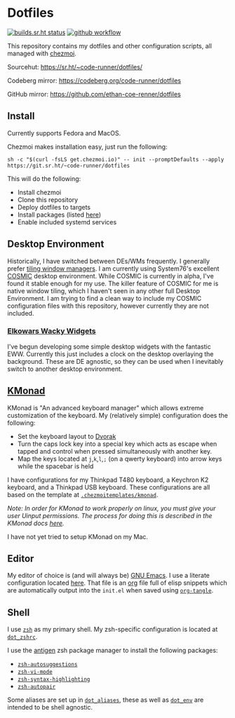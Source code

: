 # Dotfiles
[![builds.sr.ht status](https://builds.sr.ht/~code-runner/dotfiles.svg)](https://builds.sr.ht/~code-runner/dotfiles?)
[![github workflow](https://github.com/ethan-coe-renner/dotfiles/actions/workflows/deploy.yml/badge.svg)](https://github.com/ethan-coe-renner/dotfiles/actions)

This repository contains my dotfiles and other configuration scripts, all managed with [chezmoi](https://www.chezmoi.io/).

Sourcehut: https://sr.ht/~code-runner/dotfiles/

Codeberg mirror: https://codeberg.org/code-runner/dotfiles

GitHub mirror: https://github.com/ethan-coe-renner/dotfiles

## Install
Currently supports Fedora and MacOS. 

Chezmoi makes installation easy, just run the following:
```
sh -c "$(curl -fsLS get.chezmoi.io)" -- init --promptDefaults --apply https://git.sr.ht/~code-runner/dotfiles
```

This will do the following:
- Install chezmoi
- Clone this repository
- Deploy dotfiles to targets
- Install packages (listed [here](./.chezmoidata/packages.yaml))
- Enable included systemd services

## Desktop Environment
Historically, I have switched between DEs/WMs frequently.
I generally prefer [tiling window managers](https://en.wikipedia.org/wiki/Tiling_window_manager).
I am currently using System76's excellent [COSMIC](https://system76.com/cosmic) desktop environment.
While COSMIC is currently in alpha, I've found it stable enough for my use.
The killer feature of COSMIC for me is native window tiling, which I haven't seen in any other full Desktop Environment.
I am trying to find a clean way to include my COSMIC configuration files with this repository, however currently they are not included.

### [Elkowars Wacky Widgets](https://github.com/elkowar/eww)
I've begun developing some simple desktop widgets with the fantastic EWW.
Currently this just includes a clock on the desktop overlaying the background.
These are DE agnostic, so they can be used when I inevitably switch to another desktop environment.

## [KMonad](https://github.com/kmonad/kmonad)
KMonad is "An advanced keyboard manager" which allows extreme customization of the keyboard.
My (relatively simple) configuration does the following:
- Set the keyboard layout to [Dvorak](https://en.wikipedia.org/wiki/Dvorak_keyboard_layout)
- Turn the caps lock key into a special key which acts as escape when tapped and control when pressed simultaneously with another key.
- Map the keys located at `j`,`k`,`l`,`;` (on a qwerty keyboard) into arrow keys while the spacebar is held

I have configurations for my Thinkpad T480 keyboard, a Keychron K2 keyboard, and a Thinkpad USB keyboard. These configurations are all based on the template at [`.chezmoitemplates/kmonad`](./.chezmoitemplates/kmonad).

*Note: In order for KMonad to work properly on linux, you must give your user Uinput permissions.
The process for doing this is described in the KMonad docs [here](https://github.com/kmonad/kmonad/blob/master/doc/faq.md#q-how-do-i-get-uinput-permissions).*

I have not yet tried to setup KMonad on my Mac.

## Editor
My editor of choice is (and will always be) [GNU Emacs](https://www.gnu.org/software/emacs/).
I use a literate configuration located [here](./dot_emacs.d/emacs.org).
That file is an [org](https://orgmode.org/) file full of elisp snippets which are automatically output into the `init.el` when saved using [`org-tangle`](https://orgmode.org/manual/Extracting-Source-Code.html).

## Shell
I use [`zsh`](https://www.zsh.org/) as my primary shell.
My zsh-specific configuration is located at [`dot_zshrc`](./dot_zshrc).

I use the [antigen](https://github.com/zsh-users/antigen) zsh package manager to install the following packages:
- [`zsh-autosuggestions`](https://github.com/zsh-users/zsh-autosuggestions)
- [`zsh-vi-mode`](https://github.com/jeffreytse/zsh-vi-mode)
- [`zsh-syntax-highlighting`](https://github.com/zsh-users/zsh-syntax-highlighting)
- [`zsh-autopair`](https://github.com/hlissner/zsh-autopair)

Some aliases are set up in [`dot_aliases`](./dot_aliases), these as well as [`dot_env`](./dot_env) are intended to be shell agnostic.

